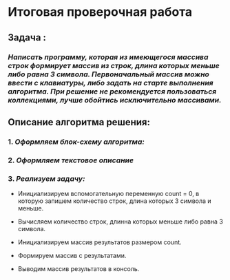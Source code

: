# Итоговая проверочная работа
## Задача : 
### *Написать программу, которая из имеющегося массива строк формирует массив из строк, длина которых меньше либо равна 3 символа. Первоначальный массив можно ввести с клавиатуры, либо задать на старте выполнения алгоритма. При решение не рекомендуется пользоваться коллекциями, лучше обойтись исключительно массивами.*
## Описание алгоритма решения:
### 1. *Оформляем блок-схему алгоритма:* 
### 2. *Оформляем текстовое описание*
### 3. *Реализуем задачу:*
  * Инициализируем вспомогательную переменную count = 0, в которую запишем количество строк, длина которых 3 символа и меньше.

 * Вычисляем количество строк, длинна которых меньше либо равна 3 символа.

 * Инициализируем массив результатов размером count.

 * Формируем массив с результатами.

 * Выводим массив результатов в консоль.